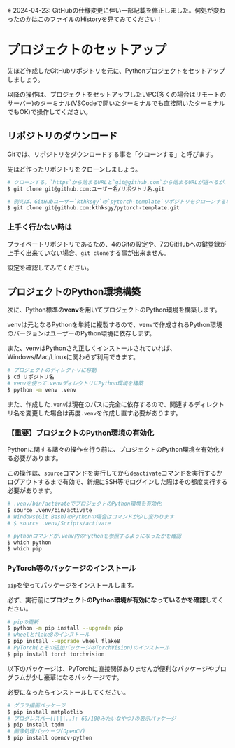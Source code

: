 ※ 2024-04-23: GitHubの仕様変更に伴い一部記載を修正しました。何処が変わったのかはこのファイルのHistoryを見てみてください！

# プロジェクトのセットアップ
先ほど作成したGitHubリポジトリを元に、Pythonプロジェクトをセットアップしましょう。

以降の操作は、プロジェクトをセットアップしたいPC(多くの場合はリモートのサーバー)のターミナル(VSCodeで開いたターミナルでも直接開いたターミナルでもOK)で操作してください。

## リポジトリのダウンロード
Gitでは、リポジトリをダウンロードする事を「クローンする」と呼びます。

先ほど作ったリポジトリをクローンしましょう。

```bash
# クローンする。`https`から始まるURLと`git@github.com`から始まるURLが選べるが、後者を選ぶ。
$ git clone git@github.com:ユーザー名/リポジトリ名.git

# 例えば、GitHubユーザー`kthksgy`の`pytorch-template`リポジトリをクローンする場合はこうします。
$ git clone git@github.com:kthksgy/pytorch-template.git
```

### 上手く行かない時は
プライベートリポジトリであるため、4のGitの設定や、7のGitHubへの鍵登録が上手く出来ていない場合、`git clone`する事が出来ません。

設定を確認してみてください。

## プロジェクトのPython環境構築
次に、Python標準の**venv**を用いてプロジェクトのPython環境を構築します。

venvは元となるPythonを単純に複製するので、venvで作成されるPython環境のバージョンはユーザーのPython環境に依存します。

また、venvはPythonさえ正しくインストールされていれば、Windows/Mac/Linuxに関わらず利用できます。

```bash
# プロジェクトのディレクトリに移動
$ cd リポジトリ名
# venvを使って.venvディレクトリにPython環境を構築
$ python -m venv .venv
```

また、作成した`.venv`は現在のパスに完全に依存するので、関連するディレクトリ名を変更した場合は再度`.venv`を作成し直す必要があります。

### 【重要】プロジェクトのPython環境の有効化
Pythonに関する諸々の操作を行う前に、プロジェクトのPython環境を有効化する必要があります。

この操作は、`source`コマンドを実行してから`deactivate`コマンドを実行するかログアウトするまで有効で、新規にSSH等でログインした際はその都度実行する必要があります。

```bash
# .venv/bin/activateでプロジェクトのPython環境を有効化
$ source .venv/bin/activate
# Windows(Git Bash)のPythonの場合はコマンドが少し変わります
# $ source .venv/Scripts/activate

# pythonコマンドが.venv内のPythonを参照するようになったかを確認
$ which python
$ which pip
```

### PyTorch等のパッケージのインストール
`pip`を使ってパッケージをインストールします。

必ず、実行前に**プロジェクトのPython環境が有効になっているかを確認**してください。

```bash
# pipの更新
$ python -m pip install --upgrade pip
# wheelとflake8のインストール
$ pip install --upgrade wheel flake8
# PyTorch(とその追加パッケージのTorchVision)のインストール
$ pip install torch torchvision
```

以下のパッケージは、PyTorchに直接関係ありませんが便利なパッケージやプログラムが少し豪華になるパッケージです。

必要になったらインストールしてください。

```bash
# グラフ描画パッケージ
$ pip install matplotlib
# プログレスバー([|||..]: 60/100みたいなやつ)の表示パッケージ
$ pip install tqdm
# 画像処理パッケージ(OpenCV)
$ pip install opencv-python
```
